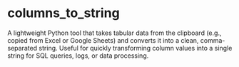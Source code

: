 # columns_to_string
A lightweight Python tool that takes tabular data from the clipboard (e.g., copied from Excel or Google Sheets) and converts it into a clean, comma-separated string. Useful for quickly transforming column values into a single string for SQL queries, logs, or data processing.
